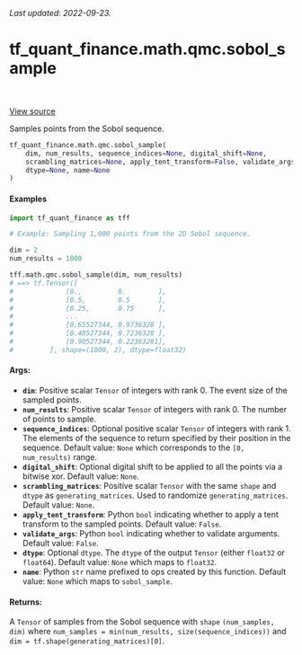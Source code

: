 <!--
This file is generated by a tool. Do not edit directly.
For open-source contributions the docs will be updated automatically.
-->

*Last updated: 2022-09-23.*

<div itemscope itemtype="http://developers.google.com/ReferenceObject">
<meta itemprop="name" content="tf_quant_finance.math.qmc.sobol_sample" />
<meta itemprop="path" content="Stable" />
</div>

# tf_quant_finance.math.qmc.sobol_sample

<!-- Insert buttons and diff -->

<table class="tfo-notebook-buttons tfo-api" align="left">
</table>

<a target="_blank" href="https://github.com/google/tf-quant-finance/blob/master/tf_quant_finance/math/qmc/sobol.py">View source</a>



Samples points from the Sobol sequence.

```python
tf_quant_finance.math.qmc.sobol_sample(
    dim, num_results, sequence_indices=None, digital_shift=None,
    scrambling_matrices=None, apply_tent_transform=False, validate_args=False,
    dtype=None, name=None
)
```



<!-- Placeholder for "Used in" -->

#### Examples

```python
import tf_quant_finance as tff

# Example: Sampling 1,000 points from the 2D Sobol sequence.

dim = 2
num_results = 1000

tff.math.qmc.sobol_sample(dim, num_results)
# ==> tf.Tensor([
#             [0.,         0.        ],
#             [0.5,        0.5       ],
#             [0.25,       0.75      ],
#             ...
#             [0.65527344, 0.9736328 ],
#             [0.40527344, 0.7236328 ],
#             [0.90527344, 0.22363281],
#         ], shape=(1000, 2), dtype=float32)
```

#### Args:


* <b>`dim`</b>: Positive scalar `Tensor` of integers with rank 0. The event size of the
  sampled points.
* <b>`num_results`</b>: Positive scalar `Tensor` of integers with rank 0. The number of
  points to sample.
* <b>`sequence_indices`</b>: Optional positive scalar `Tensor` of integers with rank 1.
  The elements of the sequence to return specified by their position in the
  sequence.
  Default value: `None` which corresponds to the `[0, num_results)` range.
* <b>`digital_shift`</b>: Optional digital shift to be applied to all the points via a
  bitwise xor.
  Default value: `None`.
* <b>`scrambling_matrices`</b>: Positive scalar `Tensor` with the same `shape` and
  `dtype` as `generating_matrices`. Used to randomize `generating_matrices`.
  Default value: `None`.
* <b>`apply_tent_transform`</b>: Python `bool` indicating whether to apply a tent
  transform to the sampled points.
  Default value: `False`.
* <b>`validate_args`</b>: Python `bool` indicating whether to validate arguments.
  Default value: `False`.
* <b>`dtype`</b>: Optional `dtype`. The `dtype` of the output `Tensor` (either
  `float32` or `float64`).
  Default value: `None` which maps to `float32`.
* <b>`name`</b>: Python `str` name prefixed to ops created by this function.
  Default value: `None` which maps to `sobol_sample`.


#### Returns:

A `Tensor` of samples from  the Sobol sequence with `shape`
`(num_samples, dim)` where `num_samples = min(num_results,
size(sequence_indices))` and `dim = tf.shape(generating_matrices)[0]`.
